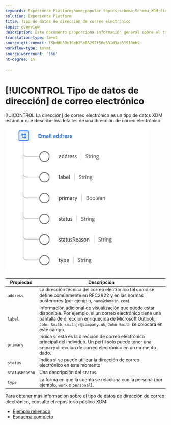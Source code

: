 ```yaml
---
keywords: Experience Platform;home;popular topics;schema;Schema;XDM;fields;schemas;Schemas;emailAddress;xdm:emailAddress;email;email address;datatype;data-type;data type;
solution: Experience Platform
title: Tipo de datos de dirección de correo electrónico
topic: overview
description: Este documento proporciona información general sobre el tipo de datos XDM de dirección de correo electrónico.
translation-type: tm+mt
source-git-commit: f5bddb39c16eb25e85297f56e331d3aa51510eb9
workflow-type: tm+mt
source-wordcount: '166'
ht-degree: 1%

---
```



# [!UICONTROL Tipo de datos de dirección] de correo electrónico

[!UICONTROL La dirección] de correo electrónico es un tipo de datos XDM estándar que describe los detalles de una dirección de correo electrónico.

<img src="../images/data-types/email-address.png" width="450" /><br />

| Propiedad | Descripción |
| --- | --- |
| `address` | La dirección técnica del correo electrónico tal como se define comúnmente en RFC2822 y en las normas posteriores (por ejemplo, `name@domain.com`). |
| `label` | Información adicional de visualización que puede estar disponible. Por ejemplo, si un correo electrónico tiene una pantalla de dirección enriquecida de Microsoft Outlook, `John Smith smithjr@company.uk`, `John Smith` se colocará en este campo. |
| `primary` | Indica si esta es la dirección de correo electrónico principal del individuo. Un perfil solo puede tener una `primary` dirección de correo electrónico en un momento dado. |
| `status` | Indica si se puede utilizar la dirección de correo electrónico en este momento |
| `statusReason` | Una descripción del `status`. |
| `type` | La forma en que la cuenta se relaciona con la persona (por ejemplo, `work` o `personal`). |


Para obtener más información sobre el tipo de datos de dirección de correo electrónico, consulte el repositorio público XDM:

* [Ejemplo rellenado](https://github.com/adobe/xdm/blob/master/components/datatypes/emailaddress.example.1.json)
* [Esquema completo](https://github.com/adobe/xdm/blob/master/components/datatypes/emailaddress.schema.json)